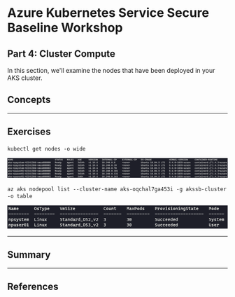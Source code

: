 # Azure Kubernetes Service Secure Baseline Workshop

## Part 4: Cluster Compute

In this section, we'll examine the nodes that have been deployed in your AKS cluster.

## Concepts

---

## Exercises

```
kubectl get nodes -o wide
```

![kubectl get node -o wide command output](images/04-kgetnodeswide.png)

```
az aks nodepool list --cluster-name aks-oqchal7ga453i -g akssb-cluster -o table
```
![az aks nodepool list command output](images/04-azaksnodepoollist.png)

---

## Summary

---

## References